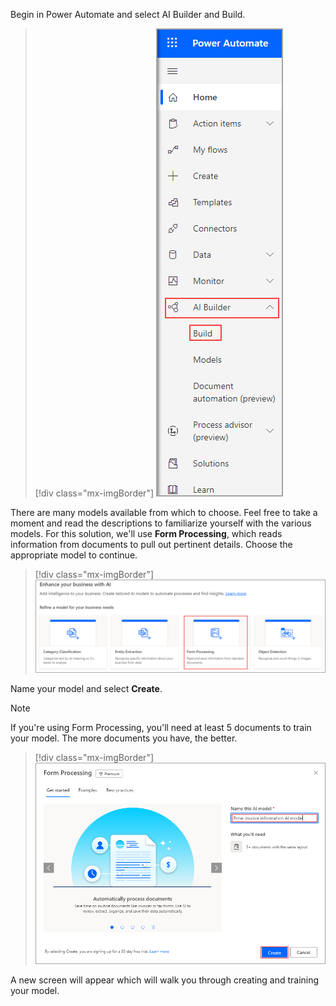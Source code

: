 Begin in Power Automate and select AI Builder and Build.

> [!div class="mx-imgBorder"]
> [![Screenshot of the Power Automate navigation with A I Builder and Build highlighted.](../media/1-ai-builder.png)](../media/1-ai-builder.png#lightbox)

There are many models available from which to choose. Feel free to take a moment and read the descriptions to familiarize yourself with the various models. For this solution, we'll use **Form Processing**, which reads information from documents to pull out pertinent details. Choose the appropriate model to continue.

> [!div class="mx-imgBorder"]
> [![Screenshot of the Enhance your business with A I dialog.](../media/2-form-process.png)](../media/2-form-process.png#lightbox)

Name your model and select **Create**.

> [!Note]
> If you're using Form Processing, you'll need at least 5 documents to train your model. The more documents you have, the better.

> [!div class="mx-imgBorder"]
> [![Screenshot of the Form Processing Get started page.](../media/3-name-ai-model.png)](../media/3-name-ai-model.png#lightbox)

A new screen will appear which will walk you through creating and training your model.
